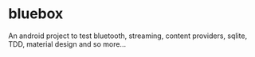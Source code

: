 # bluebox
An android project to test bluetooth, streaming, content providers, sqlite, TDD, material design and so more... 
